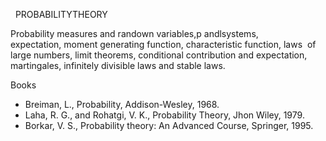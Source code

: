 ---
---
 
PROBABILITYTHEORY

Probability measures and randown variables,p andlsystems,
expectation, moment generating function, characteristic function, laws  of
large numbers, limit theorems, conditional contribution and expectation,
martingales, infinitely divisible laws and stable laws.

Books

* Breiman, L., Probability, Addison-Wesley, 1968.
* Laha, R. G., and Rohatgi, V. K., Probability Theory, Jhon Wiley, 1979.
* Borkar, V. S., Probability theory: An Advanced Course, Springer, 1995.

